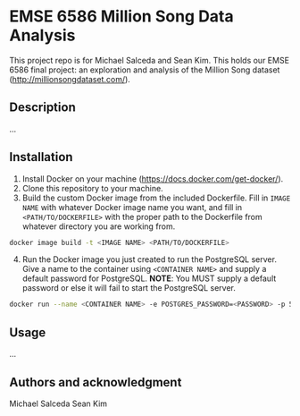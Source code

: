 # EMSE 6586 Million Song Data Analysis

This project repo is for Michael Salceda and Sean Kim. This holds our EMSE 6586 final project: an exploration and analysis of the Million Song dataset (http://millionsongdataset.com/).

## Description
...

## Installation
1. Install Docker on your machine (https://docs.docker.com/get-docker/).
2. Clone this repository to your machine.
3. Build the custom Docker image from the included Dockerfile. Fill in `IMAGE NAME` with whatever Docker image name you want, and fill in `<PATH/TO/DOCKERFILE>` with the proper path to the Dockerfile from whatever directory you are working from.
```bash
docker image build -t <IMAGE NAME> <PATH/TO/DOCKERFILE>
````
4. Run the Docker image you just created to run the PostgreSQL server. Give a name to the container using `<CONTAINER NAME>` and supply a default password for PostgreSQL. **NOTE**: You MUST supply a default password or else it will fail to start the PostgreSQL server.
```bash
docker run --name <CONTAINER NAME> -e POSTGRES_PASSWORD=<PASSWORD> -p 5432:5432 -d <IMAGE NAME>
```

## Usage
...

## Authors and acknowledgment
Michael Salceda
Sean Kim
